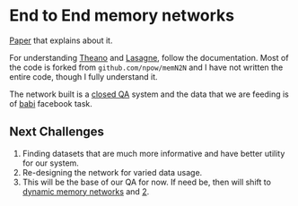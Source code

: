 End to End memory networks
===================

[Paper](https://arxiv.org/pdf/1503.08895.pdf) that explains about it.

For understanding [Theano](http://deeplearning.net/software/theano/) and [Lasagne](https://lasagne.readthedocs.io), follow the documentation. Most of the code is forked from ```github.com/npow/memN2N``` and I have not written the entire code, though I fully understand it. 

The network built is a [closed QA](https://cs224d.stanford.edu/reports/StrohMathur.pdf) system and the data that we are feeding is of [babi](https://research.fb.com/projects/babi/) facebook task.  


Next Challenges
-------------

1. Finding datasets that are much more informative and have better utility for our system.
2. Re-designing the network for varied data usage.
3. This will be the base of our QA for now. If need be, then will shift to [dynamic memory networks](https://web.archive.org/web/20160201031743/http://arxiv.org/pdf/1506.07285v1.pdf) and [2](https://arxiv.org/pdf/1603.01417v1.pdf). 
